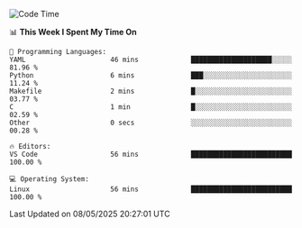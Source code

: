 
<!--START_SECTION:waka-->
![Code Time](http://img.shields.io/badge/Code%20Time-748%20hrs%2044%20mins-blue)

📊 **This Week I Spent My Time On** 

```text
💬 Programming Languages: 
YAML                     46 mins             ████████████████████░░░░░   81.96 % 
Python                   6 mins              ███░░░░░░░░░░░░░░░░░░░░░░   11.24 % 
Makefile                 2 mins              █░░░░░░░░░░░░░░░░░░░░░░░░   03.77 % 
C                        1 min               █░░░░░░░░░░░░░░░░░░░░░░░░   02.59 % 
Other                    0 secs              ░░░░░░░░░░░░░░░░░░░░░░░░░   00.28 % 

🔥 Editors: 
VS Code                  56 mins             █████████████████████████   100.00 % 

💻 Operating System: 
Linux                    56 mins             █████████████████████████   100.00 % 
```


 Last Updated on 08/05/2025 20:27:01 UTC
<!--END_SECTION:waka-->
